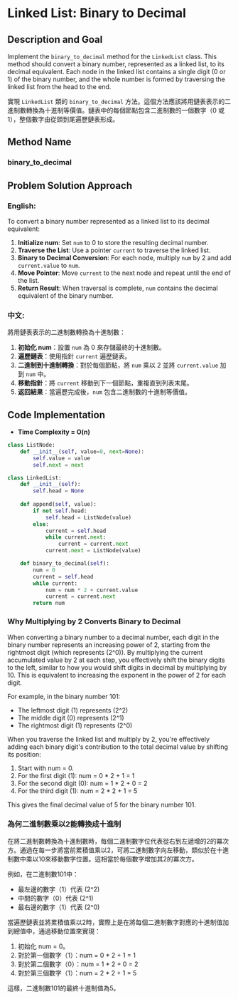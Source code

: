 # Linked List: Binary to Decimal

## Description and Goal

Implement the `binary_to_decimal` method for the `LinkedList` class. This method should convert a binary number, represented as a linked list, to its decimal equivalent. Each node in the linked list contains a single digit (0 or 1) of the binary number, and the whole number is formed by traversing the linked list from the head to the end.

實現 `LinkedList` 類的 `binary_to_decimal` 方法。這個方法應該將用鏈表表示的二進制數轉換為十進制等價值。鏈表中的每個節點包含二進制數的一個數字（0 或 1），整個數字由從頭到尾遍歷鏈表形成。

## Method Name

### binary_to_decimal

## Problem Solution Approach

### English:

To convert a binary number represented as a linked list to its decimal equivalent:

1. **Initialize num**: Set `num` to 0 to store the resulting decimal number.
2. **Traverse the List**: Use a pointer `current` to traverse the linked list.
3. **Binary to Decimal Conversion**: For each node, multiply `num` by 2 and add `current.value` to `num`.
4. **Move Pointer**: Move `current` to the next node and repeat until the end of the list.
5. **Return Result**: When traversal is complete, `num` contains the decimal equivalent of the binary number.

### 中文:

將用鏈表表示的二進制數轉換為十進制數：

1. **初始化 num**：設置 `num` 為 0 來存儲最終的十進制數。
2. **遍歷鏈表**：使用指針 `current` 遍歷鏈表。
3. **二進制到十進制轉換**：對於每個節點，將 `num` 乘以 2 並將 `current.value` 加到 `num` 中。
4. **移動指針**：將 `current` 移動到下一個節點，重複直到列表末尾。
5. **返回結果**：當遍歷完成後，`num` 包含二進制數的十進制等價值。

## Code Implementation 
* **Time Complexity = O(n)**

```python
class ListNode:
    def __init__(self, value=0, next=None):
        self.value = value
        self.next = next

class LinkedList:
    def __init__(self):
        self.head = None
    
    def append(self, value):
        if not self.head:
            self.head = ListNode(value)
        else:
            current = self.head
            while current.next:
                current = current.next
            current.next = ListNode(value)

    def binary_to_decimal(self):
        num = 0
        current = self.head
        while current:
            num = num * 2 + current.value
            current = current.next
        return num

```

### Why Multiplying by 2 Converts Binary to Decimal

When converting a binary number to a decimal number, each digit in the binary number represents an increasing power of 2, starting from the rightmost digit (which represents \(2^0\)). By multiplying the current accumulated value by 2 at each step, you effectively shift the binary digits to the left, similar to how you would shift digits in decimal by multiplying by 10. This is equivalent to increasing the exponent in the power of 2 for each digit.

For example, in the binary number 101:
- The leftmost digit (1) represents \(2^2\)
- The middle digit (0) represents \(2^1\)
- The rightmost digit (1) represents \(2^0\)

When you traverse the linked list and multiply by 2, you're effectively adding each binary digit's contribution to the total decimal value by shifting its position:

1. Start with num = 0.
2. For the first digit (1): num = 0 * 2 + 1 = 1
3. For the second digit (0): num = 1 * 2 + 0 = 2
4. For the third digit (1): num = 2 * 2 + 1 = 5

This gives the final decimal value of 5 for the binary number 101.

### 為何二進制數乘以2能轉換成十進制

在將二進制數轉換為十進制數時，每個二進制數字位代表從右到左遞增的2的冪次方。通過在每一步將當前累積值乘以2，可將二進制數字向左移動，類似於在十進制數中乘以10來移動數字位置。這相當於每個數字增加其2的冪次方。

例如，在二進制數101中：
- 最左邊的數字（1）代表 \(2^2\)
- 中間的數字（0）代表 \(2^1\)
- 最右邊的數字（1）代表 \(2^0\)

當遍歷鏈表並將累積值乘以2時，實際上是在將每個二進制數字對應的十進制值加到總值中，通過移動位置來實現：

1. 初始化 num = 0。
2. 對於第一個數字（1）：num = 0 * 2 + 1 = 1
3. 對於第二個數字（0）：num = 1 * 2 + 0 = 2
4. 對於第三個數字（1）：num = 2 * 2 + 1 = 5

這樣，二進制數101的最終十進制值為5。
